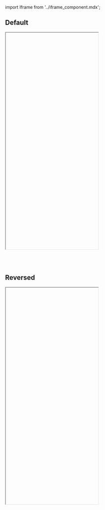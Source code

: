 import Iframe from '../iframe_component.mdx';

## Default

<Iframe id='components-quote--default'height="700" > </Iframe>


<br/><br/>

## Reversed

<Iframe id='components-quote--reversed' height="700"> </Iframe>

